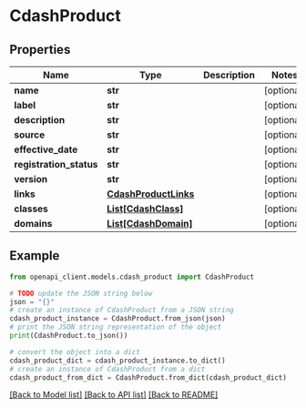 # CdashProduct


## Properties

Name | Type | Description | Notes
------------ | ------------- | ------------- | -------------
**name** | **str** |  | [optional] 
**label** | **str** |  | [optional] 
**description** | **str** |  | [optional] 
**source** | **str** |  | [optional] 
**effective_date** | **str** |  | [optional] 
**registration_status** | **str** |  | [optional] 
**version** | **str** |  | [optional] 
**links** | [**CdashProductLinks**](CdashProductLinks.md) |  | [optional] 
**classes** | [**List[CdashClass]**](CdashClass.md) |  | [optional] 
**domains** | [**List[CdashDomain]**](CdashDomain.md) |  | [optional] 

## Example

```python
from openapi_client.models.cdash_product import CdashProduct

# TODO update the JSON string below
json = "{}"
# create an instance of CdashProduct from a JSON string
cdash_product_instance = CdashProduct.from_json(json)
# print the JSON string representation of the object
print(CdashProduct.to_json())

# convert the object into a dict
cdash_product_dict = cdash_product_instance.to_dict()
# create an instance of CdashProduct from a dict
cdash_product_from_dict = CdashProduct.from_dict(cdash_product_dict)
```
[[Back to Model list]](../README.md#documentation-for-models) [[Back to API list]](../README.md#documentation-for-api-endpoints) [[Back to README]](../README.md)


